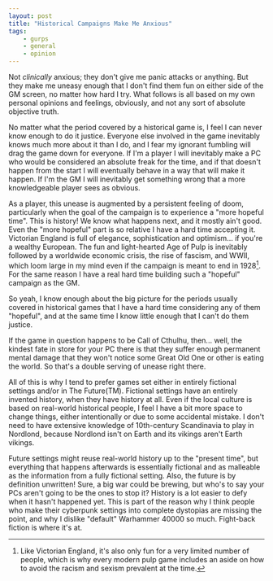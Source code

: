 ```yaml
---
layout: post
title: "Historical Campaigns Make Me Anxious"
tags:
    - gurps
    - general
    - opinion
---
```


Not _clinically_ anxious; they don't give me panic attacks or anything. But they
make me uneasy enough that I don't find them fun on either side of the GM
screen, no matter how hard I try. What follows is all based on my own personal
opinions and feelings, obviously, and not any sort of absolute objective truth.

No matter what the period covered by a historical game is, I feel I can never
know enough to do it justice. Everyone else involved in the game inevitably
knows much more about it than I do, and I fear my ignorant fumbling will drag
the game down for everyone. If I'm a player I will inevitably make a PC who
would be considered an absolute freak for the time, and if that doesn't happen
from the start I will eventually behave in a way that will make it happen. If
I'm the GM I will inevitably get something wrong that a more knowledgeable
player sees as obvious.

As a player, this unease is augmented by a persistent feeling of doom,
particularly when the goal of the campaign is to experience a "more hopeful
time". This is history! We know what happens next, and it mostly ain't
good. Even the "more hopeful" part is so relative I have a hard time accepting
it. Victorian England is full of elegance, sophistication and optimism... if
you're a wealthy European. The fun and light-hearted Age of Pulp is inevitably
followed by a worldwide economic crisis, the rise of fascism, and WWII, which
loom large in my mind even if the campaign is meant to end in 1928[^1]. For the
same reason I have a real hard time building such a "hopeful" campaign as the
GM.

So yeah, I know enough about the big picture for the periods usually covered in
historical games that I have a hard time considering any of them "hopeful", and
at the same time I know little enough that I can't do them justice.

If the game in question happens to be Call of Cthulhu, then... well, the kindest
fate in store for your PC there is that they suffer enough permanent mental
damage that they won't notice some Great Old One or other is eating the
world. So that's a double serving of unease right there.

All of this is why I tend to prefer games set either in entirely fictional
settings and/or in The Future(TM). Fictional settings have an entirely invented
history, when they have history at all. Even if the local culture is based on
real-world historical people, I feel I have a bit more space to change things,
either intentionally or due to some accidental mistake. I don't need to have
extensive knowledge of 10th-century Scandinavia to play in Nordlond, because
Nordlond isn't on Earth and its vikings aren't Earth vikings.

Future settings might reuse real-world history up to the "present time", but
everything that happens afterwards is essentially fictional and as malleable as
the information from a fully fictional setting. Also, the future is by
definition unwritten! Sure, a big war could be brewing, but who's to say your
PCs aren't going to be the ones to stop it? History is a lot easier to defy when
it hasn't happened yet. This is part of the reason why I think people who make
their cyberpunk settings into complete dystopias are missing the point, and why
I dislike "default" Warhammer 40000 so much. Fight-back fiction is where it's
at.


[^1]: Like Victorian England, it's also only fun for a very limited number of
    people, which is why every modern pulp game includes an aside on how to
    avoid the racism and sexism prevalent at the time.

[^2]: Sometimes that's because the author is me.
